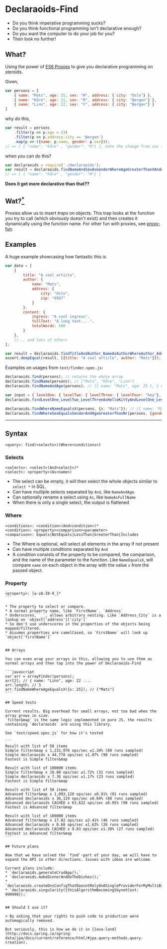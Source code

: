 # Declaraoids-Find

* Do you think imperative programming sucks?
* Do you think functional programming isn't declarative enough?
* Do you want the computer to do your job for you?
* Then look no further!


## What?

Using the power of [ES6 Proxies](https://developer.mozilla.org/en-US/docs/Web/JavaScript/Reference/Global_Objects/Proxy) to give you declarative programming on steroids.

Given,

```javascript
var persons = [
    { name: "Mats", age: 25, sex: "M", address: { city: "Oslo"} },
    { name: "Kåre", age: 31, sex: "M", address: { city: "Bergen"} },
    { name: "Linn", age: 22, sex: "F", address: { city: "Bergen"} }
]
```

why do this,
```javascript
var result = persons
    .filter(p => p.age > 23)
    .filter(p => p.address.city == 'Bergen')
    .map(p => ({name: p.name, gender: p.sex}));
// => [ { "name": "Kåre" , "gender": "M"} ], note the change from sex to gender
```

when you can do this?
```javascript
var declaraoids = require('./declaraoids');
var result = declaraoids.findNameAndSexAsGenderWhereAgeGreaterThanXAndAddress_CityEqualsCity(persons, {x: 23, city: 'Bergen'});
// => [ { "name": "Kåre" , "gender": "M"} ]
```

**Does it get more declarative than that??**

## Wat?[<sup>*</sup>](https://www.destroyallsoftware.com/talks/wat)

Proxies allow us to insert *traps* on objects. This trap looks at the function you try to call
(which obviously doesn't exist) and then creates it dynamically using the function name. For other fun with proxies, see [proxy-fun](https://github.com/mikaelbr/proxy-fun).

## Examples

A huge example showcasing how fantastic this is

```javascript
var data = [
    {
        title: "A cool article",
        author: {
            name: "Mats",
            address: {
                city: "Oslo",
                zip: "0567"
            }
        },
        content: {
            ingress: "A cool ingress",
            fullText: "A long text....",
            totalWords: 500
        }
    },
    //... and lots of others
];

var result = declaraoids.findTitleAndAuthor_NameAsAuthorWhereAuthor_Address_ZipEqualsZipAndContent_IngressIncludesXAndContent_TotalWordsGreaterThanWords(data, {zip: '0567', x: 'cool', words: 400});
assert.deepEqual(result, [{title: "A cool article", author: "Mats"}]);
```

Examples on usages from `test/finder.spec.js`:

```javascript
declaraoids.find(persons); // returns the whole array
declaraoids.findName(persons); // ["Mats", "Kåre", "Linn"]
declaraoids.findNameAndAge(persons); // [{ name: "Mats", age: 25 }, { name: "Kåre", age: 31 }, { name: "Linn", age: 22 }]

var input = { levelOne: { levelTwo: { levelThree: { levelFour: "hey"}, alsoLevelThree: "three"}}};
declaraoids.findLevelOne_LevelTwo_LevelThreeAsHelloKittyAndLevelOne_LevelTwo_AlsoLevelThreeAsShort([input]); // [{ helloKitty: { levelFour: "hey" }, short: "three" }]

declaraoids.findWhereNameEqualsX(persons, {x: "Mats"}); // [{ name: "Mats", age: 25, address: { city: "Oslo"}  }]
declaraoids.findWhereSexEqualsGenderAndAgeGreaterThanNr(persons, {gender: "M", nr: 30}); // { name: "Kåre", age: 30, address: { city: "Bergen"} }
```

---

## Syntax

```
<query>: find(<selects>)(Where<conditions>)
```

### Selects

```
<selects>: <select>(And<select>)*
<select>: <property>(As<name>)
```

* The select can be empty, it will then select the whole objects similar to `select *` in SQL.
* Can have multiple selects separated by `And`, like `NameAndAge`.
* Can optionally rename a select using `As`, like `NameAsFullName`
* When there is only a single select, the output is flattened

### Where

```
<conditions>: <condition>(And<condition>)*
<condition>: <property><comparison><parameter>
<comparison>: Equals|NotEquals|LessThan|GreaterThan|Includes
```

* The Where is optional, will select all elements in the array if not present
* Can have multiple conditions separated by `And`
* A condition consists of the property to be compared, the comparison, and the name of the parameter to the function.
Like `NameEqualsX`, will compare `name` on each object in the array with the value `x` from the passed object.


### Property
````
<property>: [a-zA-Z0-9_]*
```

* The property to select or compare.
* A normal property name, like `FirstName`, `Address`
* Underscores, `_`, allows arbitrary nesting. Like `Address_City` is a lookup on `object['address']['city']`
* So don't use underscores in the properties of the objects being mapped/filtered.
* Assumes properties are camelCased, so `FirstName` will look up `object['firstName']`


## Arrays

You can even wrap your arrays in this, allowing you to use them as normal arrays and then tap into the power of Declaraoids-Find

```javascript
var arr = arrayFinder(persons);
arr[2]; // { name: "Linn", age: 22 ....
arr.length; // 3
arr.findNameWhereAgeEqualsX({x: 25}); // ["Mats"]
```

## Speed tests

Current results. Big overhead for small arrays, not too bad when the array grows in size.
`filter&map` is the same logic implemented in pure JS, the results containing `declaraoids` are using this library.

See `test/speed.spec.js` for how it's tested

```
Result with list of 50 items
Simple filter&map x 1,231,976 ops/sec ±1.34% (88 runs sampled)
Simple declaraoids x 44,778 ops/sec ±1.07% (90 runs sampled)
Fastest is Simple filter&map

Result with list of 100000 items
Simple filter&map x 10.88 ops/sec ±1.72% (31 runs sampled)
Simple declaraoids x 7.36 ops/sec ±1.17% (23 runs sampled)
Fastest is Simple filter&map

Result with list of 50 items
Advanced filter&map x 1,093,120 ops/sec ±0.91% (91 runs sampled)
Advanced declaraoids x 36,129 ops/sec ±0.84% (88 runs sampled)
Advanced declaraoids CACHED x 63,622 ops/sec ±0.95% (90 runs sampled)
Fastest is Advanced filter&map

Result with list of 100000 items
Advanced filter&map x 17.02 ops/sec ±2.41% (46 runs sampled)
Advanced declaraoids x 8.68 ops/sec ±1.63% (26 runs sampled)
Advanced declaraoids CACHED x 9.03 ops/sec ±1.30% (27 runs sampled)
Fastest is Advanced filter&map
```

## Future plans

Now that we have solved the `find`-part of your day, we will have to expand the API in other directions. Issues with ideas are welcome.

Current plans include:
* `declaraoids.generateCrudApp();`
* `declaraoids.makeDinnerAndDoTheDishes();`
* `declaraoids.createDnsConfigThatDoesntRelyOnASingleProviderForMyMultiBillionDollarCompany()`
* `declaraoids.singularity({thisAlgorithmBecomingSkynetCost: 999999});`


## Should I use it?

> By asking that your rights to push code to production were automagically removed.

But seriously, this is how we do it in [Java-land](http://docs.spring.io/spring-data/jpa/docs/current/reference/html/#jpa.query-methods.query-creation).